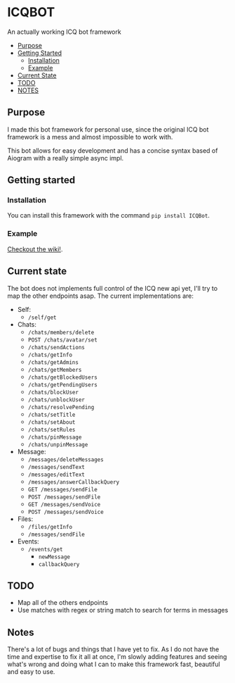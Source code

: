 # ICQBOT

An actually working ICQ bot framework

- [Purpose](#purpose)
- [Getting Started](#getting-started)
    - [Installation](#installation)
    - [Example](#example)
- [Current State](#current-state)
- [TODO](#todo)
- [NOTES](#notes)

## Purpose

I made this bot framework for personal use, since the original ICQ bot framework is a mess and
almost impossible to work with.

This bot allows for easy development and has a concise syntax based of Aiogram with a really simple
async impl.

## Getting started

### Installation

You can install this framework with the command `pip install ICQBot`.

### Example

[Checkout the wiki!](https://github.com/kamuridesu/ICQBotPy/wiki).

## Current state

The bot does not implements full control of the ICQ new api yet, I'll try to map the other
endpoints asap. The current implementations are:

- Self:
    - `/self/get`
- Chats:
    - `/chats/members/delete`
    - `POST /chats/avatar/set`
    - `/chats/sendActions`
    - `/chats/getInfo`
    - `/chats/getAdmins`
    - `/chats/getMembers`
    - `/chats/getBlockedUsers`
    - `/chats/getPendingUsers`
    - `/chats/blockUser`
    - `/chats/unblockUser`
    - `/chats/resolvePending`
    - `/chats/setTitle`
    - `/chats/setAbout`
    - `/chats/setRules`
    - `/chats/pinMessage`
    - `/chats/unpinMessage`
- Message:
    - `/messages/deleteMessages`
    - `/messages/sendText`
    - `/messages/editText`
    - `/messages/answerCallbackQuery`
    - `GET /messages/sendFile`
    - `POST /messages/sendFile`
    - `GET /messages/sendVoice`
    - `POST /messages/sendVoice`
- Files:
    - `/files/getInfo`
    - `/messages/sendFile`
- Events:
    - `/events/get`
        - `newMessage`
        - `callbackQuery`

## TODO

- Map all of the others endpoints
- Use matches with regex or string match to search for terms in messages

## Notes

There's a lot of bugs and things that I have yet to fix. As I do not have the time and expertise to fix it all at once, I'm slowly adding features and seeing what's wrong and doing what I can to make this framework fast, beautiful and easy to use.
